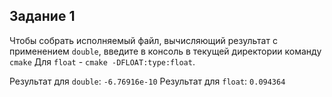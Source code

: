 ## Задание 1
Чтобы собрать исполняемый файл, вычисляющий результат с применением `double`, введите в консоль в текущей директории команду `cmake`
Для `float` - `cmake -DFLOAT:type:float`.

Результат для `double`: `-6.76916e-10`
Результат для `float`: `0.094364`
